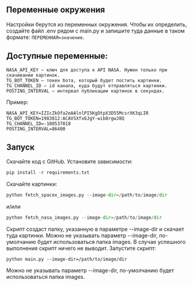 ## Переменные окружения

Настройки берутся из переменных окружения. Чтобы их определить, создайте файл .env рядом с main.py и запишите туда данные в таком формате: ```ПЕРЕМЕННАЯ=значение```.

## Доступные переменные:

    NASA_API_KEY — ключ для доступа к API NASA. Нужен только при скачивании картинок.
    TG_BOT_TOKEN — токен бота, который будет постить картинки.
    TG_CHANNEL_ID — id канала, куда будут отправляться картинки.
    POSTING_INTERVAL — интервал публикации картинок в секундах.

Пример:
```
NASA_API_KEY=IZIcZkOfa2eAAlnlPI5KgDtpX3D55McsrXK3qLIR
TG_BOT_TOKEN=1983812:ACAVSXfx6JgY-wib8rgwJ8Q
TG_CHANNEL_ID=-100537018
POSTING_INTERVAL=86400
```
## Запуск

Скачайте код с GitHub. Установите зависимости:
```python
pip install -r requirements.txt
```
Скачайте картинки:
```python
python fetch_spacex_images.py --image-dir=/path/to/image/dir
```
и/или
```python
python fetch_nasa_images.py --image-dir=/path/to/image/dir
```
Скрипт создаст папку, указанную в параметре --image-dir и скачает туда картинки.
Можно не указывать параметр --image-dir, по-умолчанию будет использоваться папка images.
В случае успешного выполнения скрипт ничего не выводит.
Запустите скрипт:
```
python main.py --image-dir=/path/to/image/dir
```
Можно не указывать параметр --image-dir, по-умолчанию будет использоваться папка images.
